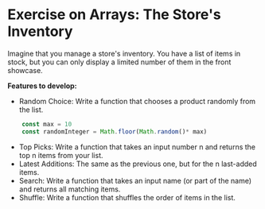 
# Exercise on Arrays: The Store's Inventory

Imagine that you manage a store's inventory. You have a list of items in stock, but you can only display a limited number of them in the front showcase.

**Features to develop:**

- Random Choice: Write a function that chooses a product randomly from the list.
```javascript
    const max = 10
    const randomInteger = Math.floor(Math.random()* max)
```
- Top Picks: Write a function that takes an input number n and returns the top n items from your list.
- Latest Additions: The same as the previous one, but for the n last-added items.
- Search: Write a function that takes an input name (or part of the name) and returns all matching items.
- Shuffle: Write a function that shuffles the order of items in the list.